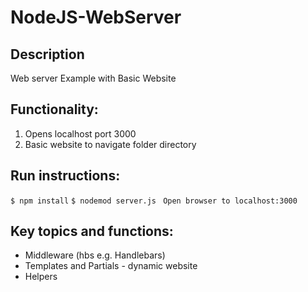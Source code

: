 # NodeJS-WebServer

## Description ##

Web server Example with Basic Website

## Functionality: ##

 1. Opens localhost port 3000
 2. Basic website to navigate folder directory

## Run instructions: ##

` $ npm install `
` $ nodemod server.js `
` Open browser to localhost:3000`

## Key topics and functions: ##

* Middleware (hbs e.g. Handlebars)
* Templates and Partials - dynamic website
* Helpers

